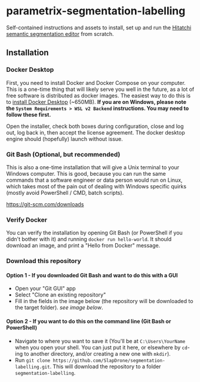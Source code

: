 # parametrix-segmentation-labelling
Self-contained instructions and assets to install, set up and run the [Hitatchi semantic segmentation editor](https://github.com/Hitachi-Automotive-And-Industry-Lab/semantic-segmentation-editor) from scratch.

## Installation

### Docker Desktop

First, you need to install Docker and Docker Compose on your computer. This is a one-time thing that will likely serve you well in the future, as a lot of free software is distributed as docker images. The easiest way to do this is to [install Docker Desktop](https://docs.docker.com/desktop/) (~650MB). **If you are on Windows, please note the `System Requirements > WSL v2 Backend` instructions. You may need to follow these first.** 

Open the installer, check both boxes during configuration, close and log out, log back in, then accept the license agreement. The docker desktop engine should (hopefully) launch without issue.

### Git Bash (Optional, but recommended)

This is also a one-time installation that will give a Unix terminal to your Windows computer. This is good, because you can run the same commands that a software engineer or data person would run on Linux, which takes most of the pain out of dealing with Windows specific quirks (mostly avoid PowerShell / CMD, batch scripts).

https://git-scm.com/downloads

### Verify Docker

You can verify the installation by opening Git Bash (or PowerShell if you didn't bother with it) and running `docker run hello-world`. It should download an image, and print a "Hello from Docker" message.

### Download this repository


#### Option 1 - If you downloaded Git Bash and want to do this with a GUI
- Open your "Git GUI" app 
- Select "Clone an existing repository"
- Fill in the fields in the image below (the repository will be downloaded to the target folder). *see image below*.

#### Option 2 - If you want to do this on the command line (Git Bash or PowerShell)
- Navigate to where you want to save it (You'll be at `C:\Users\YourName` when you open your shell. You can just put it here, or elsewhere by `cd`-ing to another directory, and/or creating a new one with `mkdir`).
- Run `git clone https://github.com/SlapDrone/segmentation-labelling.git`. This will download the repository to a folder `segmentation-labelling`.